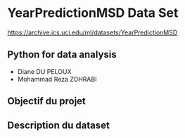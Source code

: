 # YearPredictionMSD Data Set 
https://archive.ics.uci.edu/ml/datasets/YearPredictionMSD

## Python for data analysis

* Diane DU PELOUX
* Mohammad Reza ZOHRABI

## Objectif du projet


## Description du dataset
